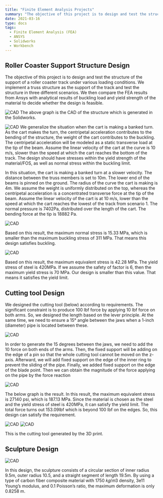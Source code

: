 ```yaml
---
title: "Finite Element Analysis Projects"
summary: "The objective of this project is to design and test the structure of the support of a roller coaster track under various loading conditions. We implement a truss structure as the support of the track and test the structure in three different scenarios. We then compare the FEA results from Ansys with analytical results of buckling load and yield strength of the material to decide whether the design is feasible."
date: 2021-03-16
type: docs
tags:
  - Finite Element Analysis (FEA)
  - ANSYS
  - Solidworks
  - Workbench
---
```


## Roller Coaster Support Structure Design

The objective of this project is to design and test the structure of the support of a roller coaster track under various loading conditions. We implement a truss structure as the support of the track and test the structure in three different scenarios. We then compare the FEA results from Ansys with analytical results of buckling load and yield strength of the material to decide whether the design is feasible.

![CAD](cad.png "CAD of the structure in the Solidworks.")
The above graph is the CAD of the structure which is generated in the Solidworks.

![CAD](FEA4.png "Cart is makring a banked turn.")
We generalize the situation when the cart is making a banked turn. As the cart makes the turn, the centripetal acceleration contributes to the bending of the structure, the weight of the cart contributes to the buckling. The centripetal acceleration will be modeled as a static transverse load at the tip of the beam. Assume the linear velocity of the cart at the curve is 10 m/s, slower than the speed at which the cart reaches the bottom of the track. The design should have stresses within the yield strength of the material/FOS, as well as normal stress within the buckling limit.

In this situation, the cart is making a banked turn at a slower velocity. The distance between the truss members is set to 10m. The lower end of the beams is pinned on the ground. The radius of the curve the cart is making is 4m. We assume the weight is uniformly distributed on the top, whereas the centripetal acceleration is a concentrated transverse force at the tip of the beam. Assume the linear velocity of the cart is at 10 m/s, lower than the speed at which the cart reaches the lowest of the track from scenario 1. The normal pressure is 7402Pa, distributed over the length of the cart. The bending force at the tip is 18882 Pa.

![CAD](FEA10.png "Result")

Based on this result, the maximum normal stress is 15.33 MPa, which is smaller than the maximum buckling stress of 311 MPa. That means this design satisfies buckling.

![CAD](FEA13.png "Result")

Based on this result, the maximum equivalent stress is 42.28 MPa. The yield stress of steel is 420MPa. If we assume the safety of factor is 6, then the maximum yield stress is 70 MPa. Our design is smaller than this value. That means it satisfies the yield limit.

## Cutting tool Design

We designed the cutting tool (below) according to requirements. The significant constraint is to produce 100 lbf force by applying 10 lbf force on both arms. So, we designed the length based on the lever principle. At the same time, we need to ensure a 15° angle between the jaws when a 1-inch (diameter) pipe is located between these.

![CAD](FEA14.png "CAD")

In order to generate the 15 degrees between the jaws, we need to add the 10 force on both ends of the arms. Then, the fixed support will be adding on the edge of a pin so that the whole cutting tool cannot be moved on the z-axis. Afterward, we will add fixed support on the edge of the inner ring to prevent the sliding of the pipe. Finally, we added fixed support on the edge of the blade point. Then we can obtain the magnitude of the force applying on the pipe by the force reaction

![CAD](FEA15.png "Add force")

The below graph is the result. In this result, the maximum equivalent stress is 27140 psi, which is 187.13 MPa. Since the material is chosen as the steel and the yield stress of steel is 420MPa, it can satisfy the yield limit. The total force turns out 153.09lbf which is beyond 100 lbf on the edges. So, this design can satisfy the requirement.

![CAD](FEA7.png "Result")
![CAD](FEA16.png "Result")

This is the cutting tool generated by the 3D print.

## Sculpture Design

![CAD](FEA1.png "Sculpture")

In this design, the sculpture consists of a circular section of inner radius 9.5m, outer radius 10.5, and a straight segment of length 19.5m. By using a type of carbon fiber composite material with 1750 𝑘𝑔/𝑚3 density, 3e11 Young’s modulus, and 0.1 Poisson’s ratio, the maximum deformation is only 0.8258 m.